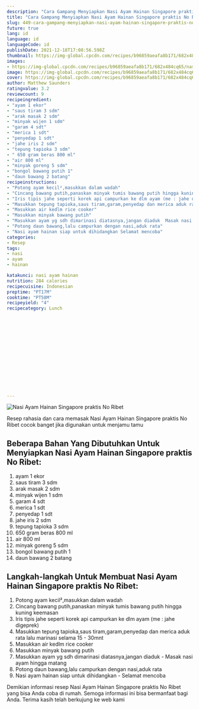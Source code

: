 ```yaml
---
description: "Cara Gampang Menyiapkan Nasi Ayam Hainan Singapore praktis No Ribet, Enak"
title: "Cara Gampang Menyiapkan Nasi Ayam Hainan Singapore praktis No Ribet, Enak"
slug: 449-cara-gampang-menyiapkan-nasi-ayam-hainan-singapore-praktis-no-ribet-enak
future: true
lang: id
language: id
languageCode: id
publishDate: 2021-12-18T17:08:56.598Z 
thumbnail: https://img-global.cpcdn.com/recipes/b96859aeafa8b171/682x484cq65/nasi-ayam-hainan-singapore-praktis-no-ribet-foto-resep-utama.webp
images:
- https://img-global.cpcdn.com/recipes/b96859aeafa8b171/682x484cq65/nasi-ayam-hainan-singapore-praktis-no-ribet-foto-resep-utama.webp
image: https://img-global.cpcdn.com/recipes/b96859aeafa8b171/682x484cq65/nasi-ayam-hainan-singapore-praktis-no-ribet-foto-resep-utama.webp
cover: https://img-global.cpcdn.com/recipes/b96859aeafa8b171/682x484cq65/nasi-ayam-hainan-singapore-praktis-no-ribet-foto-resep-utama.webp
author: Matthew Saunders
ratingvalue: 3.2
reviewcount: 9
recipeingredient:
- "ayam 1 ekor"
- "saus tiram 3 sdm"
- "arak masak 2 sdm"
- "minyak wijen 1 sdm"
- "garam 4 sdt"
- "merica 1 sdt"
- "penyedap 1 sdt"
- "jahe iris 2 sdm"
- "tepung tapioka 3 sdm"
- " 650 gram beras 800 ml"
- "air 800 ml"
- "minyak goreng 5 sdm"
- "bongol bawang putih 1"
- "daun bawang 2 batang"
recipeinstructions:
- "Potong ayam kecil²,masukkan dalam wadah"
- "Cincang bawang putih,panaskan minyak tumis bawang putih hingga kuning keemasan"
- "Iris tipis jahe seperti korek api campurkan ke dlm ayam (me : jahe digeprek)"
- "Masukkan tepung tapioka,saus tiram,garam,penyedap dan merica aduk rata lalu marinasi selama 15 - 30mnt"
- "Masukkan air kedlm rice cooker"
- "Masukkan minyak bawang putih"
- "Masukkan ayam yg sdh dimarinasi diatasnya,jangan diaduk  Masak nasi ayam hingga matang"
- "Potong daun bawang,lalu campurkan dengan nasi,aduk rata"
- "Nasi ayam hainan siap untuk dihidangkan Selamat mencoba"
categories:
- Resep
tags:
- nasi
- ayam
- hainan

katakunci: nasi ayam hainan 
nutrition: 284 calories
recipecuisine: Indonesian
preptime: "PT17M"
cooktime: "PT58M"
recipeyield: "4"
recipecategory: Lunch


     
    
    
    
    
    
    
    
    
    
    
      
    
---
```



![Nasi Ayam Hainan Singapore praktis No Ribet](https://img-global.cpcdn.com/recipes/b96859aeafa8b171/682x484cq65/nasi-ayam-hainan-singapore-praktis-no-ribet-foto-resep-utama.webp)

Resep rahasia dan cara memasak  Nasi Ayam Hainan Singapore praktis No Ribet cocok banget jika digunakan untuk menjamu tamu

<!--inarticleads1-->

## Beberapa Bahan Yang Dibutuhkan Untuk Menyiapkan Nasi Ayam Hainan Singapore praktis No Ribet:

1. ayam 1 ekor
1. saus tiram 3 sdm
1. arak masak 2 sdm
1. minyak wijen 1 sdm
1. garam 4 sdt
1. merica 1 sdt
1. penyedap 1 sdt
1. jahe iris 2 sdm
1. tepung tapioka 3 sdm
1.  650 gram beras 800 ml
1. air 800 ml
1. minyak goreng 5 sdm
1. bongol bawang putih 1
1. daun bawang 2 batang



<!--inarticleads2-->

## Langkah-langkah Untuk Membuat Nasi Ayam Hainan Singapore praktis No Ribet:

1. Potong ayam kecil²,masukkan dalam wadah
1. Cincang bawang putih,panaskan minyak tumis bawang putih hingga kuning keemasan
1. Iris tipis jahe seperti korek api campurkan ke dlm ayam (me : jahe digeprek)
1. Masukkan tepung tapioka,saus tiram,garam,penyedap dan merica aduk rata lalu marinasi selama 15 - 30mnt
1. Masukkan air kedlm rice cooker
1. Masukkan minyak bawang putih
1. Masukkan ayam yg sdh dimarinasi diatasnya,jangan diaduk  - Masak nasi ayam hingga matang
1. Potong daun bawang,lalu campurkan dengan nasi,aduk rata
1. Nasi ayam hainan siap untuk dihidangkan - Selamat mencoba




Demikian informasi  resep Nasi Ayam Hainan Singapore praktis No Ribet   yang bisa Anda coba di rumah. Semoga informasi ini bisa bermanfaat bagi Anda. Terima kasih telah berkujung ke web kami
